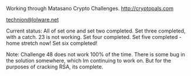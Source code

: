 Working through Matasano Crypto Challenges.
http://cryptopals.com

technion@lolware.net

Current status: All of set one and set two completed.
    Set three completed, with a catch. 23 is not working.
    Set four completed. 
    Set five completed - home stretch now!
    Set six completed!

Note: Challenge 48 does not work 100% of the time. There is some bug in the solution somewhere, which Im continuing to work on. But for the purposes of cracking RSA, its complete.
